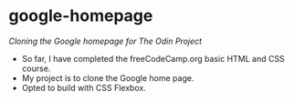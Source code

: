 # google-homepage
*Cloning the Google homepage for The Odin Project*
* So far, I have completed the freeCodeCamp.org basic HTML and CSS course.
* My project is to clone the Google home page.
* Opted to build with CSS Flexbox.
